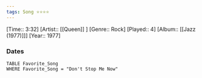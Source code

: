 ```yaml
---
tags: Song ⭐⭐⭐⭐ 
---
```

[Time:: 3:32]
[Artist:: [[Queen]] ]
[Genre:: Rock]
[Played:: 4]
[Album:: [[Jazz (1977)]]]
[Year:: 1977]
### Dates
````dataview
TABLE Favorite_Song
WHERE Favorite_Song = "Don't Stop Me Now"
````